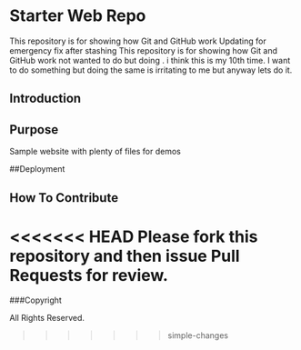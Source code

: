 # Starter Web Repo

This repository is for showing how Git and GitHub work
Updating for emergency fix after stashing
This repository is for showing how Git and GitHub work
not wanted to do but doing . i think this is my 10th time.
I want to do something but doing the same is irritating to me but anyway lets do it.

## Introduction

## Purpose

Sample website with plenty of files for demos

##Deployment


## How To Contribute

<<<<<<< HEAD
Please fork this repository and then issue Pull Requests for review.
=======
###Copyright


All Rights Reserved.
>>>>>>> simple-changes


